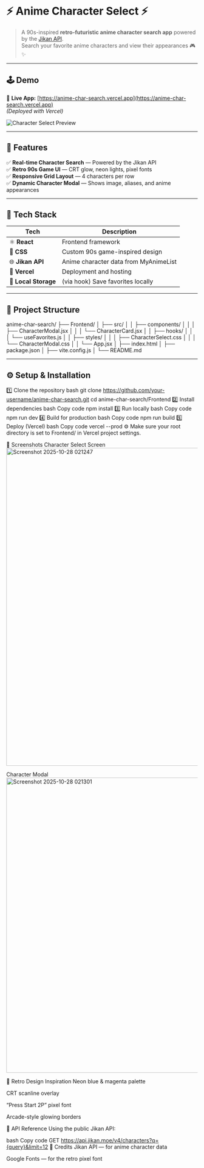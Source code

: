 # ⚡ Anime Character Select ⚡

> A 90s-inspired **retro-futuristic anime character search app** powered by the [Jikan API](https://docs.api.jikan.moe/).  
> Search your favorite anime characters and view their appearances 🎮✨

---

## 🕹️ Demo
🔗 **Live App:** [https://anime-char-search.vercel.app](https://anime-char-search.vercel.app)  
*(Deployed with Vercel)*

![Character Select Preview](https://github.com/your-username/anime-char-search/assets/preview.gif)

---

## 💾 Features

✅ **Real-time Character Search** — Powered by the Jikan API  
✅ **Retro 90s Game UI** — CRT glow, neon lights, pixel fonts  
✅ **Responsive Grid Layout** — 4 characters per row  
✅ **Dynamic Character Modal** — Shows image, aliases, and anime appearances  

---

## 🧰 Tech Stack

| Tech | Description |
|------|--------------|
| ⚛️ **React** | Frontend framework |
| 🎨 **CSS** | Custom 90s game-inspired design |
| 🌐 **Jikan API** | Anime character data from MyAnimeList |
| 🚀 **Vercel** | Deployment and hosting |
| 💾 **Local Storage** | (via hook) Save favorites locally |

---

## 🧩 Project Structure

anime-char-search/
├── Frontend/
│   ├── src/
│   │   ├── components/
│   │   │   ├── CharacterModal.jsx
│   │   │   └── CharacterCard.jsx
│   │   ├── hooks/
│   │   │   └── useFavorites.js
│   │   ├── styles/
│   │   │   ├── CharacterSelect.css
│   │   │   └── CharacterModal.css
│   │   └── App.jsx
│   ├── index.html
│   ├── package.json
│   ├── vite.config.js
│   └── README.md

---

## ⚙️ Setup & Installation

1️⃣ Clone the repository
bash
git clone https://github.com/your-username/anime-char-search.git
cd anime-char-search/Frontend
2️⃣ Install dependencies
bash
Copy code
npm install
3️⃣ Run locally
bash
Copy code
npm run dev
4️⃣ Build for production
bash
Copy code
npm run build
5️⃣ Deploy (Vercel)
bash
Copy code
vercel --prod
⚙️ Make sure your root directory is set to Frontend/ in Vercel project settings.

🌈 Screenshots
Character Select Screen
<img width="1364" height="835" alt="Screenshot 2025-10-28 021247" src="https://github.com/user-attachments/assets/9d82cbf5-5164-477a-90d2-1b0eba11eaa3" />

Character Modal
<img width="1186" height="775" alt="Screenshot 2025-10-28 021301" src="https://github.com/user-attachments/assets/3bc7fbea-5f6e-485a-b067-b8d915bb7b2f" />


🪩 Retro Design Inspiration
Neon blue & magenta palette

CRT scanline overlay

“Press Start 2P” pixel font

Arcade-style glowing borders

🧠 API Reference
Using the public Jikan API:

bash
Copy code
GET https://api.jikan.moe/v4/characters?q={query}&limit=12
💖 Credits
Jikan API — for anime character data

Google Fonts — for the retro pixel font





